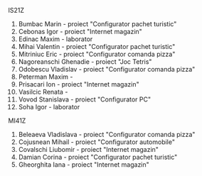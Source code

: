 IS21Z
1. Bumbac Marin - proiect "Configurator pachet turistic"
2. Cebonas Igor - proiect "Internet magazin"
3. Edinac Maxim - laborator
4. Mihai Valentin - proiect "Configurator pachet turistic"
5. Mitriniuc Eric - proiect "Configurator comanda pizza"
6. Nagoreanschi Ghenadie - proiect "Joc Tetris"
7. Odobescu Vladislav - proiect "Configurator comanda pizza"
8. Peterman Maxim - 
9. Prisacari Ion - proiect "Internet magazin"
10. Vasilcic Renata - 
11. Vovod Stanislava - proiect "Configurator PC"
12. Soha Igor - laborator

MI41Z

1. Beleaeva Vladislava - proiect "Configurator comanda pizza"
2. Cojusnean Mihail - proiect "Configurator automobile"
3. Covalschi Liubomir - proiect "Internet magazin"
4. Damian Corina - proiect "Configurator pachet turistic"
5. Gheorghita Iana - proiect "Internet magazin"
